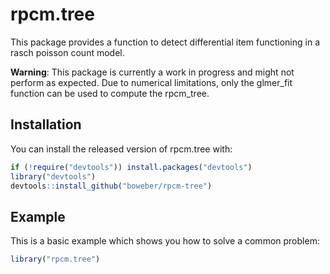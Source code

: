 
# rpcm.tree

This package provides a function to detect differential item functioning
in a rasch poisson count model.

**Warning**: This package is currently a work in progress and might not
perform as expected. Due to numerical limitations, only the glmer\_fit
function can be used to compute the rpcm\_tree.

## Installation

You can install the released version of rpcm.tree with:

``` r
if (!require("devtools")) install.packages("devtools")
library("devtools")
devtools::install_github("boweber/rpcm-tree")
```

## Example

This is a basic example which shows you how to solve a common problem:

``` r
library("rpcm.tree")
```
